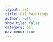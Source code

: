 ```yaml
---
layout: art
title: Oil Paintings
author: null
show_tile: false
category: oil
nav-menu: true
---
```

